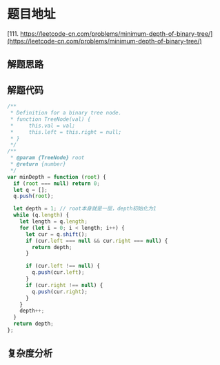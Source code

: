 # 题目地址

[111. https://leetcode-cn.com/problems/minimum-depth-of-binary-tree/](https://leetcode-cn.com/problems/minimum-depth-of-binary-tree/)

## 解题思路

## 解题代码

```js
/**
 * Definition for a binary tree node.
 * function TreeNode(val) {
 *     this.val = val;
 *     this.left = this.right = null;
 * }
 */
/**
 * @param {TreeNode} root
 * @return {number}
 */
var minDepth = function (root) {
  if (root === null) return 0;
  let q = [];
  q.push(root);

  let depth = 1; // root本身就是一层，depth初始化为1
  while (q.length) {
    let length = q.length;
    for (let i = 0; i < length; i++) {
      let cur = q.shift();
      if (cur.left === null && cur.right === null) {
        return depth;
      }

      if (cur.left !== null) {
        q.push(cur.left);
      }
      if (cur.right !== null) {
        q.push(cur.right);
      }
    }
    depth++;
  }
  return depth;
};
```

## 复杂度分析
